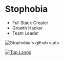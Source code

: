 # Stophobia

- Full Stack Creator
- Growth Hacker
- Team Leader

![Stophobia's github stats](https://github-readme-stats.vercel.app/api?username=stophobia&show_icons=true&count_private=true)

[![Top Langs](https://github-readme-stats.vercel.app/api/top-langs/?username=stophobia&layout=compact)](https://github.com/anuraghazra/github-readme-stats)
